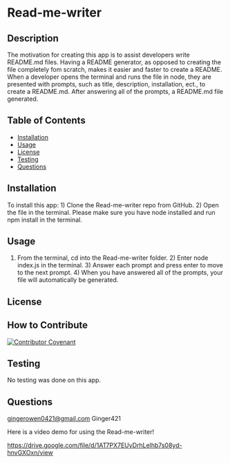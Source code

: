 
# Read-me-writer

## Description
The motivation for creating this app is  to assist developers write README.md files. Having a README generator, as opposed to creating the file completely fom scratch, makes it easier and faster to create a README.  When a developer opens the terminal and  runs the file in node, they are presented with prompts, such as title, description, installation, ect., to create a README.md. After answering all of the prompts, a README.md file generated. 

## Table of Contents
* [Installation](#installation)
* [Usage](#usage)
* [License](#)
* [Testing](#testing)
* [Questions](#questions)

## Installation 
To install this app: 1) Clone the Read-me-writer repo from GitHub. 2) Open the file in the terminal. Please make sure you have node installed and run npm install in the terminal.

## Usage
1) From the terminal, cd into the Read-me-writer folder. 2) Enter node index.js in the terminal. 3) Answer each prompt and press enter to move to the next prompt. 4) When you have answered all of the prompts, your file will automatically be generated. 

## License

## How to Contribute 
[![Contributor Covenant](https://img.shields.io/badge/Contributor%20Covenant-2.1-4baaaa.svg)](code_of_conduct.md)

## Testing 
No testing was done on this app.

## Questions
gingerowen0421@gmail.com
Ginger421

Here is a video demo for using the Read-me-writer!

https://drive.google.com/file/d/1AT7PX7EUyDrhLelhb7s08yd-hnvGXOxn/view


